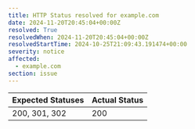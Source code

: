 ```yaml
---
title: HTTP Status resolved for example.com
date: 2024-11-20T20:45:04+00:00Z
resolved: True
resolvedWhen: 2024-11-20T20:45:04+00:00Z
resolvedStartTime: 2024-10-25T21:09:43.191474+00:00
severity: notice
affected:
  - example.com
section: issue
---
```


| Expected Statuses | Actual Status  |
|-------------------|----------------|
| 200, 301, 302 | 200 |
